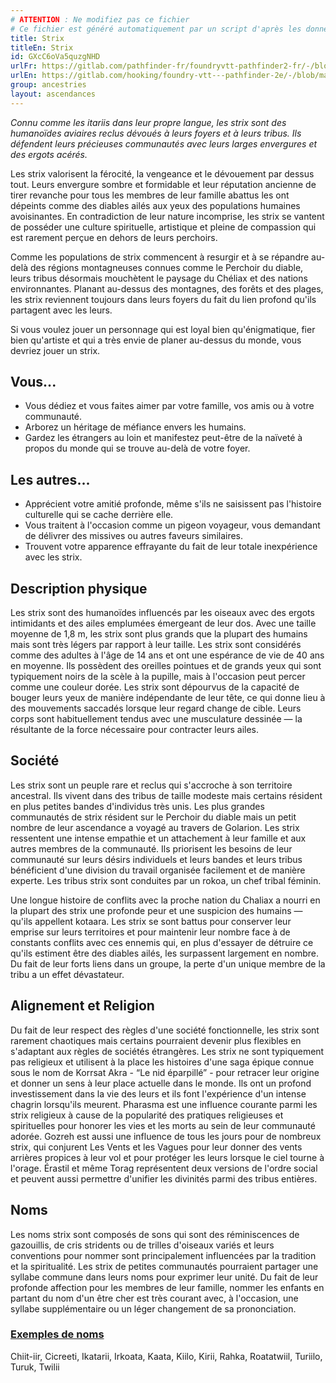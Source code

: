 ```yaml
---
# ATTENTION : Ne modifiez pas ce fichier
# Ce fichier est généré automatiquement par un script d'après les données du module Foundry VTT officiel et de sa traduction
title: Strix
titleEn: Strix
id: GXcC6oVa5quzgNHD
urlFr: https://gitlab.com/pathfinder-fr/foundryvtt-pathfinder2-fr/-/blob/master/data/ancestries/GXcC6oVa5quzgNHD.htm
urlEn: https://gitlab.com/hooking/foundry-vtt---pathfinder-2e/-/blob/master/packs/data/ancestries.db/strix.json
group: ancestries
layout: ascendances
---
```

<em>Connu comme les itariis dans leur propre langue, les strix sont des humanoïdes aviaires reclus dévoués à leurs foyers et à leurs tribus. Ils défendent leurs précieuses communautés avec leurs larges envergures et des ergots acérés.</em>

Les strix valorisent la férocité, la vengeance et le dévouement par dessus tout. Leurs envergure sombre et formidable et leur réputation ancienne de tirer revanche pour tous les membres de leur famille abattus les ont dépeints comme des diables ailés aux yeux des populations humaines avoisinantes. En contradiction de leur nature incomprise, les strix se vantent de posséder une culture spirituelle, artistique et pleine de compassion qui est rarement perçue en dehors de leurs perchoirs.

Comme les populations de strix commencent à resurgir et à se répandre au-delà des régions montagneuses connues comme le Perchoir du diable, leurs tribus désormais mouchètent le paysage du Chéliax et des nations environnantes. Planant au-dessus des montagnes, des forêts et des plages, les strix reviennent toujours dans leurs foyers du fait du lien profond qu'ils partagent avec les leurs.

Si vous voulez jouer un personnage qui est loyal bien qu'énigmatique, fier bien qu'artiste et qui a très envie de planer au-dessus du monde, vous devriez jouer un strix.

## Vous...

- Vous dédiez et vous faites aimer par votre famille, vos amis ou à votre communauté.
- Arborez un héritage de méfiance envers les humains.
- Gardez les étrangers au loin et manifestez peut-être de la naïveté à propos du monde qui se trouve au-delà de votre foyer.

## Les autres...

- Apprécient votre amitié profonde, même s'ils ne saisissent pas l'histoire culturelle qui se cache derrière elle.
- Vous traitent à l'occasion comme un pigeon voyageur, vous demandant de délivrer des missives ou autres faveurs similaires.
- Trouvent votre apparence effrayante du fait de leur totale inexpérience avec les strix.

## Description physique

Les strix sont des humanoïdes influencés par les oiseaux avec des ergots intimidants et des ailes emplumées émergeant de leur dos. Avec une taille moyenne de 1,8 m, les strix sont plus grands que la plupart des humains mais sont très légers par rapport à leur taille. Les strix sont considérés comme des adultes à l'âge de 14 ans et ont une espérance de vie de 40 ans en moyenne. Ils possèdent des oreilles pointues et de grands yeux qui sont typiquement noirs de la scèle à la pupille, mais à l'occasion peut percer comme une couleur dorée. Les strix sont dépourvus de la capacité de bouger leurs yeux de manière indépendante de leur tête, ce qui donne lieu à des mouvements saccadés lorsque leur regard change de cible. Leurs corps sont habituellement tendus avec une musculature dessinée — la résultante de la force nécessaire pour contracter leurs ailes.

## Société

Les strix sont un peuple rare et reclus qui s'accroche à son territoire ancestral. Ils vivent dans des tribus de taille modeste mais certains résident en plus petites bandes d'individus très unis. Les plus grandes communautés de strix résident sur le Perchoir du diable mais un petit nombre de leur ascendance a voyagé au travers de Golarion. Les strix ressentent une intense empathie et un attachement à leur famille et aux autres membres de la communauté. Ils priorisent les besoins de leur communauté sur leurs désirs individuels et leurs bandes et leurs tribus bénéficient d'une division du travail organisée facilement et de manière experte. Les tribus strix sont conduites par un rokoa, un chef tribal féminin.

Une longue histoire de conflits avec la proche nation du Chaliax a nourri en la plupart des strix une profonde peur et une suspicion des humains — qu'ils appellent kotaara. Les strix se sont battus pour conserver leur emprise sur leurs territoires et pour maintenir leur nombre face à de constants conflits avec ces ennemis qui, en plus d'essayer de détruire ce qu'ils estiment être des diables ailés, les surpassent largement en nombre. Du fait de leur forts liens dans un groupe, la perte d'un unique membre de la tribu a un effet dévastateur.

## Alignement et Religion

Du fait de leur respect des règles d'une société fonctionnelle, les strix sont rarement chaotiques mais certains pourraient devenir plus flexibles en s'adaptant aux règles de sociétés étrangères. Les strix ne sont typiquement pas religieux et utilisent à la place les histoires d'une saga épique connue sous le nom de Korrsat Akra - “Le nid éparpillé” - pour retracer leur origine et donner un sens à leur place actuelle dans le monde. Ils ont un profond investissement dans la vie des leurs et ils font l'expérience d'un intense chagrin lorsqu'ils meurent. Pharasma est une influence courante parmi les strix religieux à cause de la popularité des pratiques religieuses et spirituelles pour honorer les vies et les morts au sein de leur communauté adorée. Gozreh est aussi une influence de tous les jours pour de nombreux strix, qui conjurent Les Vents et les Vagues pour leur donner des vents arrières propices à leur vol et pour protéger les leurs lorsque le ciel tourne à l'orage. Érastil et même Torag représentent deux versions de l'ordre social et peuvent aussi permettre d'unifier les divinités parmi des tribus entières.

## Noms

Les noms strix sont composés de sons qui sont des réminiscences de gazouillis, de cris stridents ou de trilles d'oiseaux variés et leurs conventions pour nommer sont principalement influencées par la tradition et la spiritualité. Les strix de petites communautés pourraient partager une syllabe commune dans leurs noms pour exprimer leur unité. Du fait de leur profonde affection pour les membres de leur famille, nommer les enfants en partant du nom d'un être cher est très courant avec, à l'occasion, une syllabe supplémentaire ou un léger changement de sa prononciation.

### <span style="text-decoration: underline;">Exemples de noms

Chiit-iir, Cicreeti, Ikatarii, Irkoata, Kaata, Kiilo, Kirii, Rahka, Roatatwiil, Turiilo, Turuk, Twilii
